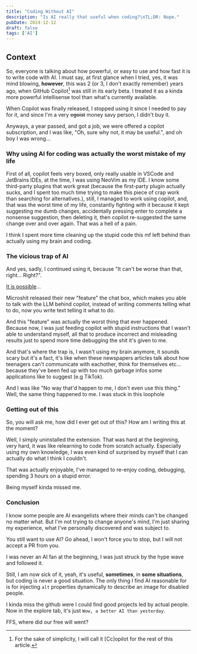 ```yaml
---
title: "Coding Without AI"
description: "Is AI really that useful when coding?\nTL;DR: Nope."
pubDate: 2024-12-12
draft: false
tags: ['AI']
---
```


## Context

So, everyone is talking about how powerful, or easy to use and how fast it is to write code with AI.
I must say, at first glance when I tried, yes, it was mind blowing, **however**, this was 2 (or 3, I don't exactly remember) years ago, when GitHub Copilot[^1] was still in its early beta.
I treated it as a kinda more powerful intellisense tool than what's currently available.

[^1]: For the sake of simplicity, I will call it [Cc]opilot for the rest of this article.

When Copilot was finally released, I stopped using it since I needed to pay for it, and since I'm a very ~~egoist~~ money savy person, I didn't buy it.

Anyways, a year passed, and got a job, we were offered a copilot subscription, and I was like, "Oh, sure why not, it may be useful.", and oh boy I was wrong...

### Why using AI for coding was actually the worst mistake of my life

First of all, copilot feels very boxed, only really usable in VSCode and JetBrains IDEs, at the time, I was using NeoVim as my IDE. I know some third-party plugins that work great (because the first-party plugin actually sucks, and I spent too much time trying to make this piece of crap work than searching for alternatives.), still, I managed to work using copilot, and, that was the worst time of my life, constantly fighting with it because it kept suggesting me dumb changes, accidentally pressing enter to complete a nonsense suggestion, then deleting it, then copilot re-suggested the same change over and over again.
That was a hell of a pain.

I think I spent more time cleaning up the stupid code this mf left behind than actually using my brain and coding.

### The vicious trap of AI

And yes, sadly, I continued using it, because "It can't be worse than that, right... Right?".

<u>It is possible</u>...

Microshit released their new "feature" the chat box, which makes you able to talk with the LLM behind copilot, instead of writing comments telling what to do, now you write text telling it what to do.

And this "feature" was actually the worst thing that ever happened.
Because now, I was just feeding copilot with stupid instructions that I wasn't able to understand myself, all that to produce incorrect and misleading results just to spend more time debugging the shit it's given to me.

And that's where the trap is, I wasn't using my brain anymore, it sounds scary but it's a fact, it's like when these newspapers articles talk about how teenagers can't communicate with eachother, think for themselves etc... because they've been fed up with too much garbage infos some applications like to suggest (e.g TikTok).

And I was like "No way that'd happen to me, I don't even use this thing."\
Well, the same thing happened to me. I was stuck in this loophole

### Getting out of this

So, you will ask me, how did I ever get out of this? How am I writing this at the moment?

Well, I simply uninstalled the extension.
That was hard at the beginning, very hard, it was like relearning to code from scratch actually.
Especially using my own knowledge, I was even kind of surprised by myself that I can actually do what I think I couldn't.

That was actually enjoyable, I've managed to re-enjoy coding, debugging, spending 3 hours on a stupid error.

Being myself kinda missed me.

### Conclusion

I know some people are AI evangelists where their minds can't be changed no matter what. But I'm not trying to change anyone's mind, I'm just sharing my experience, what I've personally discovered and was subject to.

You still want to use AI? Go ahead, I won't force you to stop, but I will not accept a PR from you.

I was never an AI fan at the beginning, I was just struck by the hype wave and followed it.

Still, I am now sick of it, yeah, it's useful, **sometimes**, in **some situations**, but coding is never a good situation.
The only thing I find AI reasonable for is for injecting `alt` properties dynamically to describe an image for disabled people.

I kinda miss the github were I could find good projects led by actual people. Now in the explore tab, it's just `Wow, a better AI than yesterday`.

FFS, where did our free will went?
